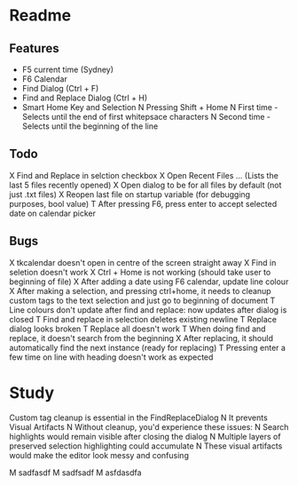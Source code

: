 # Readme

## Features 
- F5 current time (Sydney)
- F6 Calendar
- Find Dialog (Ctrl + F)
- Find and Replace Dialog (Ctrl + H)
- Smart Home Key and Selection
N Pressing Shift + Home
	N First time - Selects until the end of first whitepsace characters
	N Second time - Selects until the beginning of the line

## Todo
X Find and Replace in selction checkbox
X Open Recent Files ... (Lists the last 5 files recently opened)
X Open dialog to be for all files by default (not just .txt files)
X Reopen last file on startup variable (for debugging purposes, bool value)
T After pressing F6, press enter to accept selected date on calendar picker

## Bugs
X tkcalendar doesn't open in centre of the screen straight away
X Find in seletion doesn't work
X Ctrl + Home is not working (should take user to beginning of file)
X After adding a date using F6 calendar, update line colour
X After making a selection, and pressing ctrl+home, it needs to cleanup custom tags to the text selection and just go to beginning of document
T Line colours don't update after find and replace: now updates after dialog is closed
T Find and replace in selection deletes existing newline
T Replace dialog looks broken
T Replace all doesn't work
T When doing find and replace, it doesn't search from the beginning
X After replacing, it should automatically find the next instance (ready for replacing)
T Pressing enter a few time on line with heading doesn't work as expected

# Study
Custom tag cleanup is essential in the FindReplaceDialog 
N It prevents Visual Artifacts
N Without cleanup, you'd experience these issues:
	N Search highlights would remain visible after closing the dialog
	N Multiple layers of preserved selection highlighting could accumulate
	N These visual artifacts would make the editor look messy and confusing

M sadfasdf
M sadfsadf
M asfdasdfa
